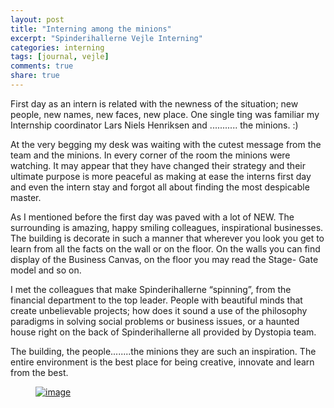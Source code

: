 ```yaml
---
layout: post
title: "Interning among the minions"
excerpt: "Spinderihallerne Vejle Interning"
categories: interning
tags: [journal, vejle]
comments: true
share: true
---
```


First day as an intern is related with the newness of the situation; new people, new names, new faces, new place. One single ting was familiar my Internship coordinator Lars Niels Henriksen and ........... the minions. :)

At the very begging my desk was waiting with the cutest message from the team and the minions. In every corner of the room the minions were watching. It may appear that they have changed their strategy and their ultimate purpose is more peaceful as making at ease the interns first day and even the intern stay and forgot all about finding the most despicable master.

As I mentioned before the first day was paved with a lot of NEW. The surrounding is amazing, happy smiling colleagues, inspirational businesses. The building is decorate in such a manner that wherever you look you get to learn from all the facts on the wall or on the floor. On the walls you can find  display of the Business Canvas, on the floor you may read the Stage- Gate model and so on.

I met the colleagues that make Spinderihallerne “spinning”, from the financial department to the top leader. People with beautiful minds that create unbelievable projects; how does it sound a use of the philosophy paradigms in solving social problems or business issues, or a haunted house right on the back of Spinderihallerne all provided by Dystopia team.

The building, the people........the minions they are such an inspiration. The entire environment is the best place for being creative, innovate and learn from the best.

<figure>
	<a href="{{site.url}}/images/interning/19-08-2015/2015-08-19 11.51.28.jpg"><img src="{{site.url}}/images/interning/19-08-2015/2015-08-19 11.51.28.jpg" alt="image"></a>
</figure>
